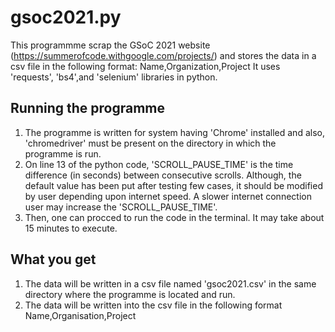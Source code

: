 # gsoc2021.py
This programmme scrap the GSoC 2021 website (https://summerofcode.withgoogle.com/projects/) and stores the data in a csv file in the following format: Name,Organization,Project
It uses 'requests', 'bs4',and 'selenium' libraries in python.

## Running the programme
1. The programme is written for system having 'Chrome' installed and also, 'chromedriver' must be present on the directory in which the programme is run.
2. On line 13 of the python code, 'SCROLL_PAUSE_TIME' is the time difference (in seconds) between consecutive scrolls. Although, the default value has been put after testing few cases, it should be modified by user depending upon internet speed. A slower internet connection user may increase the 'SCROLL_PAUSE_TIME'.
3. Then, one can procced to run the code in the terminal. It may take about 15 minutes to execute.

## What you get
1. The data will be written in a csv file named 'gsoc2021.csv' in the same directory where the programme is located and run.
2. The data will be written into the csv file in the following format
   Name,Organisation,Project
